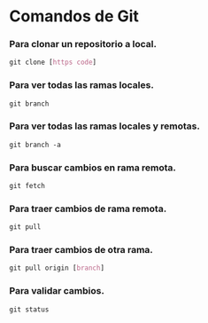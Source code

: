 # Comandos de Git
### Para clonar un repositorio a local.
```css
git clone [https code]
```
### Para ver todas las ramas locales.
```css
git branch
```
### Para ver todas las ramas locales y remotas.
```css
git branch -a
```
### Para buscar cambios en rama remota.
```css
git fetch
```
### Para traer cambios de rama remota.
```css
git pull
```
### Para traer cambios de otra rama.
```css
git pull origin [branch]
```
### Para validar cambios.
```css
git status
```
